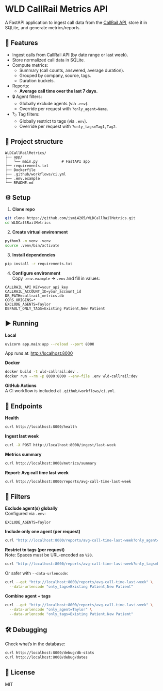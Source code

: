 # WLD CallRail Metrics API

A FastAPI application to ingest call data from the [CallRail API](https://apidocs.callrail.com/), store it in SQLite, and generate metrics/reports.

## 🚀 Features
- Ingest calls from CallRail API (by date range or last week).
- Store normalized call data in SQLite.
- Compute metrics:
  - Summary (call counts, answered, average duration).
  - Grouped by company, source, tags.
  - Duration buckets.
- Reports:
  - **Average call time over the last 7 days.**
- 🔒 Agent filters:
  - Globally exclude agents (via `.env`).
  - Override per request with `?only_agent=Name`.
- 🏷 Tag filters:
  - Globally restrict to tags (via `.env`).
  - Override per request with `?only_tags=Tag1,Tag2`.

## 📂 Project structure
```
WLDCallRailMetrics/
├── app/
│   └── main.py           # FastAPI app
├── requirements.txt
├── Dockerfile
├── .github/workflows/ci.yml
├── .env.example
└── README.md
```

## ⚙️ Setup

1. **Clone repo**
```bash
git clone https://github.com/ismi4265/WLDCallRailMetrics.git
cd WLDCallRailMetrics
```

2. **Create virtual environment**
```bash
python3 -m venv .venv
source .venv/bin/activate
```

3. **Install dependencies**
```bash
pip install -r requirements.txt
```

4. **Configure environment**  
Copy `.env.example` → `.env` and fill in values:
```env
CALLRAIL_API_KEY=your_api_key
CALLRAIL_ACCOUNT_ID=your_account_id
DB_PATH=callrail_metrics.db
CORS_ORIGINS=*
EXCLUDE_AGENTS=Taylor
DEFAULT_ONLY_TAGS=Existing Patient,New Patient
```

## ▶️ Running

**Local**
```bash
uvicorn app.main:app --reload --port 8000
```
App runs at: [http://localhost:8000](http://localhost:8000)

**Docker**
```bash
docker build -t wld-callrail:dev .
docker run --rm -p 8000:8000 --env-file .env wld-callrail:dev
```

**GitHub Actions**  
A CI workflow is included at `.github/workflows/ci.yml`.

## 🧪 Endpoints

**Health**
```bash
curl http://localhost:8000/health
```

**Ingest last week**
```bash
curl -X POST http://localhost:8000/ingest/last-week
```

**Metrics summary**
```bash
curl http://localhost:8000/metrics/summary
```

**Report: Avg call time last week**
```bash
curl http://localhost:8000/reports/avg-call-time-last-week
```

## 🎯 Filters

**Exclude agent(s) globally**  
Configured via `.env`:
```env
EXCLUDE_AGENTS=Taylor
```

**Include only one agent (per request)**
```bash
curl "http://localhost:8000/reports/avg-call-time-last-week?only_agent=Taylor"
```

**Restrict to tags (per request)**  
Note: Spaces must be URL-encoded as `%20`.
```bash
curl "http://localhost:8000/reports/avg-call-time-last-week?only_tags=Existing%20Patient,New%20Patient"
```

Or safer with `--data-urlencode`:
```bash
curl --get "http://localhost:8000/reports/avg-call-time-last-week" \
  --data-urlencode "only_tags=Existing Patient,New Patient"
```

**Combine agent + tags**
```bash
curl --get "http://localhost:8000/reports/avg-call-time-last-week" \
  --data-urlencode "only_agent=Taylor" \
  --data-urlencode "only_tags=Existing Patient,New Patient"
```

## 🛠 Debugging

Check what’s in the database:
```bash
curl http://localhost:8000/debug/db-stats
curl http://localhost:8000/debug/dates
```

## 📜 License
MIT
